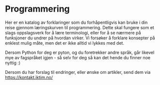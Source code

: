 # Programmering
Her er en katalog av forklaringer som du forhåpentligvis kan bruke i din reise gjennom læringskurven til programmering. Dette skal fungere som et slags oppslagsverk for å lære terminologi, eller for å se nærmere på funksjoner du undrer på hvordan virker. Vi forsøker å forklare konsepter på enklest mulig måte, men det er ikke alltid vi lykkes med det.

Dersom Python for deg er pyton, og du foretrekker andre språk, går likevel mye av fagspråket igjen - så selv for deg så kan det hende du finner noe nyttig :)

Dersom du har forslag til endringer, eller ønske om artikler, send dem via https://kontakt.iktim.no/